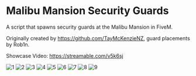 # Malibu Mansion Security Guards
A script that spawns security guards at the Malibu Mansion in FiveM.

Originally created by https://github.com/TayMcKenzieNZ, guard placements by Rob1n.

Showcase Video: https://streamable.com/v5k6sj

![1](https://user-images.githubusercontent.com/97352680/148652349-f0d189d7-ddf0-4e17-bd43-bb8f426e3128.PNG)
![2](https://user-images.githubusercontent.com/97352680/148652350-6cf989c8-9ee0-4454-8f79-f5a60978941c.PNG)
![3](https://user-images.githubusercontent.com/97352680/148652351-771d5152-3e65-41ad-865c-e13a9fe371c2.PNG)
![4](https://user-images.githubusercontent.com/97352680/148652352-6ee4bdf2-b0f7-4802-8072-8f8c3fab4ccd.PNG)
![5](https://user-images.githubusercontent.com/97352680/148652353-c0476c7a-ebbb-48c9-8f4c-74682325ef8a.PNG)
![6](https://user-images.githubusercontent.com/97352680/148652354-f506ad52-0a9a-49da-99a8-4686b7949a92.PNG)
![7](https://user-images.githubusercontent.com/97352680/148652355-a4744045-6c9a-4c16-a70b-7052292a262a.PNG)
![8](https://user-images.githubusercontent.com/97352680/148652356-6b85c14b-2fdc-4f0d-acf2-db0c61069c19.PNG)
![9](https://user-images.githubusercontent.com/97352680/148652359-c139f1e4-7a3f-4d14-8ef9-9e4ed538ec75.PNG)
